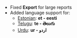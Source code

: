 - Fixed **Export** for large reports
- Added language support for:
	- [Estonian](https://translate.vhterp.com/view?lang=et): **et - eesti**
	- [Telugu](https://translate.vhterp.com/view?lang=te): **te - తెలుగు**
	- [Urdu](https://translate.vhterp.com/view?lang=ur): **ur - اردو**
